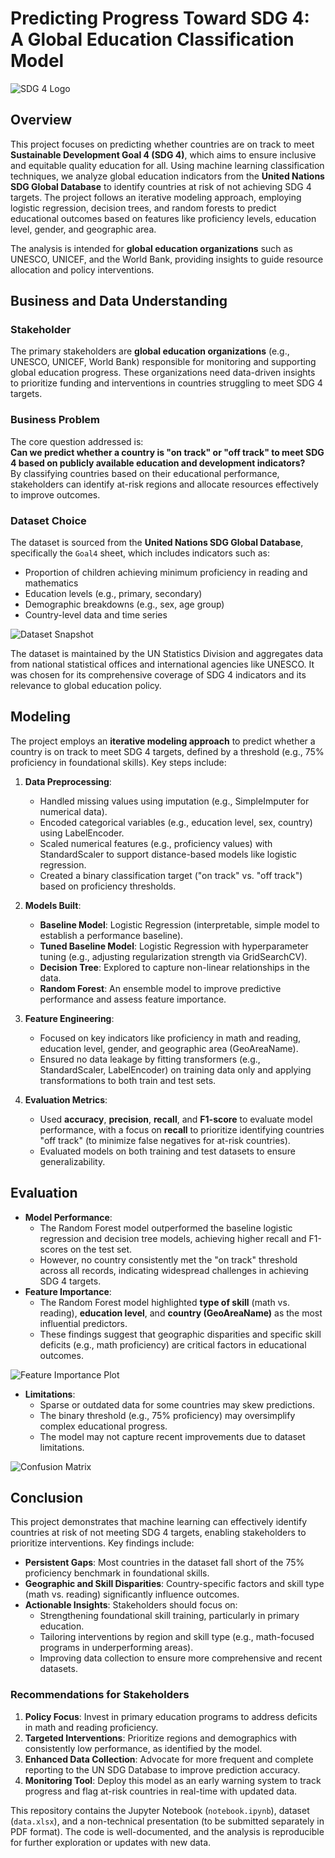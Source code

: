 # Predicting Progress Toward SDG 4: A Global Education Classification Model

![SDG 4 Logo](https://www.un.org/sustainabledevelopment/wp-content/uploads/2019/08/E_SDG_Icons-04.jpg)

## Overview
This project focuses on predicting whether countries are on track to meet **Sustainable Development Goal 4 (SDG 4)**, which aims to ensure inclusive and equitable quality education for all. Using machine learning classification techniques, we analyze global education indicators from the **United Nations SDG Global Database** to identify countries at risk of not achieving SDG 4 targets. The project follows an iterative modeling approach, employing logistic regression, decision trees, and random forests to predict educational outcomes based on features like proficiency levels, education level, gender, and geographic area.

The analysis is intended for **global education organizations** such as UNESCO, UNICEF, and the World Bank, providing insights to guide resource allocation and policy interventions.

## Business and Data Understanding

### Stakeholder
The primary stakeholders are **global education organizations** (e.g., UNESCO, UNICEF, World Bank) responsible for monitoring and supporting global education progress. These organizations need data-driven insights to prioritize funding and interventions in countries struggling to meet SDG 4 targets.

### Business Problem
The core question addressed is:  
**Can we predict whether a country is "on track" or "off track" to meet SDG 4 based on publicly available education and development indicators?**  
By classifying countries based on their educational performance, stakeholders can identify at-risk regions and allocate resources effectively to improve outcomes.

### Dataset Choice
The dataset is sourced from the **United Nations SDG Global Database**, specifically the `Goal4` sheet, which includes indicators such as:
- Proportion of children achieving minimum proficiency in reading and mathematics
- Education levels (e.g., primary, secondary)
- Demographic breakdowns (e.g., sex, age group)
- Country-level data and time series

![Dataset Snapshot](images/dataset_snapshot.png)

The dataset is maintained by the UN Statistics Division and aggregates data from national statistical offices and international agencies like UNESCO. It was chosen for its comprehensive coverage of SDG 4 indicators and its relevance to global education policy.

## Modeling
The project employs an **iterative modeling approach** to predict whether a country is on track to meet SDG 4 targets, defined by a threshold (e.g., 75% proficiency in foundational skills). Key steps include:

1. **Data Preprocessing**:
   - Handled missing values using imputation (e.g., SimpleImputer for numerical data).
   - Encoded categorical variables (e.g., education level, sex, country) using LabelEncoder.
   - Scaled numerical features (e.g., proficiency values) with StandardScaler to support distance-based models like logistic regression.
   - Created a binary classification target ("on track" vs. "off track") based on proficiency thresholds.

2. **Models Built**:
   - **Baseline Model**: Logistic Regression (interpretable, simple model to establish a performance baseline).
   - **Tuned Baseline Model**: Logistic Regression with hyperparameter tuning (e.g., adjusting regularization strength via GridSearchCV).
   - **Decision Tree**: Explored to capture non-linear relationships in the data.
   - **Random Forest**: An ensemble model to improve predictive performance and assess feature importance.

3. **Feature Engineering**:
   - Focused on key indicators like proficiency in math and reading, education level, gender, and geographic area (GeoAreaName).
   - Ensured no data leakage by fitting transformers (e.g., StandardScaler, LabelEncoder) on training data only and applying transformations to both train and test sets.

4. **Evaluation Metrics**:
   - Used **accuracy**, **precision**, **recall**, and **F1-score** to evaluate model performance, with a focus on **recall** to prioritize identifying countries "off track" (to minimize false negatives for at-risk countries).
   - Evaluated models on both training and test datasets to ensure generalizability.

## Evaluation
- **Model Performance**: 
  - The Random Forest model outperformed the baseline logistic regression and decision tree models, achieving higher recall and F1-scores on the test set.
  - However, no country consistently met the "on track" threshold across all records, indicating widespread challenges in achieving SDG 4 targets.
- **Feature Importance**:
  - The Random Forest model highlighted **type of skill** (math vs. reading), **education level**, and **country (GeoAreaName)** as the most influential predictors.
  - These findings suggest that geographic disparities and specific skill deficits (e.g., math proficiency) are critical factors in educational outcomes.

![Feature Importance Plot](images/feature_importance.png)

- **Limitations**:
  - Sparse or outdated data for some countries may skew predictions.
  - The binary threshold (e.g., 75% proficiency) may oversimplify complex educational progress.
  - The model may not capture recent improvements due to dataset limitations.

![Confusion Matrix](images/confusion_matrix.png)

## Conclusion
This project demonstrates that machine learning can effectively identify countries at risk of not meeting SDG 4 targets, enabling stakeholders to prioritize interventions. Key findings include:
- **Persistent Gaps**: Most countries in the dataset fall short of the 75% proficiency benchmark in foundational skills.
- **Geographic and Skill Disparities**: Country-specific factors and skill type (math vs. reading) significantly influence outcomes.
- **Actionable Insights**: Stakeholders should focus on:
  - Strengthening foundational skill training, particularly in primary education.
  - Tailoring interventions by region and skill type (e.g., math-focused programs in underperforming areas).
  - Improving data collection to ensure more comprehensive and recent datasets.

### Recommendations for Stakeholders
1. **Policy Focus**: Invest in primary education programs to address deficits in math and reading proficiency.
2. **Targeted Interventions**: Prioritize regions and demographics with consistently low performance, as identified by the model.
3. **Enhanced Data Collection**: Advocate for more frequent and complete reporting to the UN SDG Database to improve prediction accuracy.
4. **Monitoring Tool**: Deploy this model as an early warning system to track progress and flag at-risk countries in real-time with updated data.

This repository contains the Jupyter Notebook (`notebook.ipynb`), dataset (`data.xlsx`), and a non-technical presentation (to be submitted separately in PDF format). The code is well-documented, and the analysis is reproducible for further exploration or updates with new data.

